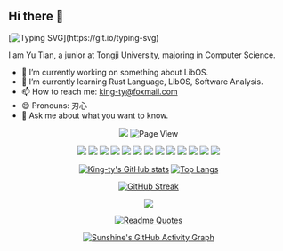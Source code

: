 ## Hi there 👋

[![Typing SVG](https://readme-typing-svg.herokuapp.com?size=24&color=2E95F7&vCenter=true&lines=Have+a+nice+day!)](https://git.io/typing-svg)

I am Yu Tian, a junior at Tongji University, majoring in Computer Science.
- 🔭 I’m currently working on something about LibOS.
- 🌱 I’m currently learning Rust Language, LibOS, Software Analysis.
- 📫 How to reach me: king-ty@foxmail.com
- 😄 Pronouns: 刃心
- 💬 Ask me about what you want to know.

<div align="center">
  
  [![](https://img.shields.io/badge/website-%E4%B8%AA%E4%BA%BA%E7%BD%91%E7%AB%99-blue)](https://www.king-ty.top/)
  ![Page View](https://visitor-badge.glitch.me/badge?page_id=King-ty.King-ty)
<!--   ![](https://komarev.com/ghpvc/?username=King-ty) -->
  
  [![](https://img.shields.io/badge/-C++-269539?style=flat-square&logo=c%2B%2B&logoColor=ffffff)](https://www.cplusplus.com/)
  [![](https://img.shields.io/badge/-Python-3776AB?style=flat-square&logo=python&logoColor=ffffff)](https://www.python.org/)
  [![](https://img.shields.io/badge/-JavaScript-f7e018?style=flat-square&logo=javascript&logoColor=white)](https://www.ecma-international.org/)
  [![](https://img.shields.io/badge/-HTML5-E34F26?style=flat-square&logo=html5&logoColor=white)](https://html.spec.whatwg.org/)
  [![](https://img.shields.io/badge/-CSS3-1572B6?style=flat-square&logo=css3&logoColor=white)](https://www.w3.org/Style/CSS/)
  [![](https://img.shields.io/badge/TypeScript-cb3837?style=flat-square&logo=TypeScript&logoColor=ffffff)](https://www.typescriptlang.org/)
  [![](https://img.shields.io/badge/Shell-f05032?style=flat-square&logo=powershell&logoColor=ffffff)](https://www.shell.com/)
  [![](https://img.shields.io/badge/-MySQL-003545?style=flat-square&logo=mysql&logoColor=white)](https://www.mysql.com/)
  [![](https://img.shields.io/badge/-NPM-cb3837?style=flat-square&logo=npm&logoColor=white)](https://npmjs.com/)
  [![](https://img.shields.io/badge/-Git-f05032?style=flat-square&logo=git&logoColor=white)](https://git-scm.com/)
  [![](https://img.shields.io/badge/-Vue.js-4fc08d?style=flat-square&logo=vue.js&logoColor=ffffff)](https://vuejs.org/)
  [![](https://img.shields.io/badge/-Electron-6DB33F?style=flat-square&logo=electron&logoColor=ffffff)](https://www.electronjs.org/)
  [![](https://img.shields.io/badge/-Markdown-2496ED?style=flat-square&logo=markdown&logoColor=white)](https://daringfireball.net/projects/markdown/)
  
  [![King-ty's GitHub stats](https://github-readme-stats.vercel.app/api?username=King-ty&show_icons=true&hide_title=true&line_height=20)](https://github.com/anuraghazra/github-readme-stats)  <!-- Stats  -->
  [![Top Langs](https://github-readme-stats.vercel.app/api/top-langs/?username=King-ty&&hide=Verilog,SCSS&layout=compact&hide_title=true&langs_count=6)](https://github.com/anuraghazra/github-readme-stats)  <!-- Most used language -->
  
  [![GitHub Streak](https://github-readme-streak-stats.herokuapp.com/?user=King-ty)](https://git.io/streak-stats)
  
  <!-- GitHub奖杯🏆 -->
  <img  src="https://github-profile-trophy.vercel.app/?username=King-ty&theme=gruvbox&row=1&column=6&no-frame=true&no-bg=true" />
  
  [![Readme Quotes](https://quotes-github-readme.vercel.app/api?type=horizontal&theme=light)](https://github.com/piyushsuthar/github-readme-quotes)
  
  [![Sunshine's GitHub Activity Graph](https://activity-graph.herokuapp.com/graph?username=King-ty&bg_color=FF000000&color=555&line=00BFFF)](https://github.com/King-ty)
  
</div>


<!--
**King-ty/King-ty** is a ✨ _special_ ✨ repository because its `README.md` (this file) appears on your GitHub profile.

Here are some ideas to get you started:

- 🔭 I’m currently working on ...
- 🌱 I’m currently learning ...
- 👯 I’m looking to collaborate on ...
- 🤔 I’m looking for help with ...
- 💬 Ask me about ...
- 📫 How to reach me: ...
- 😄 Pronouns: ...
- ⚡ Fun fact: ...
-->
